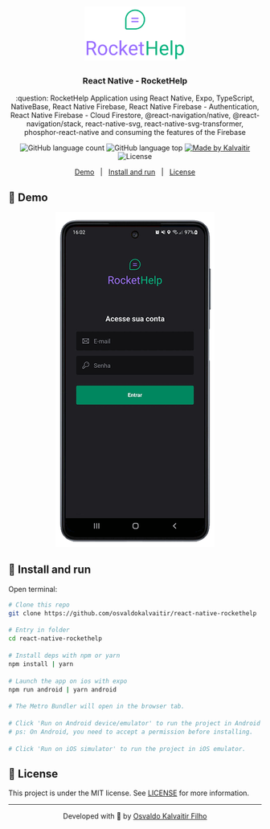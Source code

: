 <h1 align="center">
    <img src="/.github/assets/logo.svg"
    width="200px"
    alt="Logo" />
</h1>

<h3 align="center">
  React Native - RocketHelp
</h3>

<p align="center">
  :question: RocketHelp Application using React Native, Expo, TypeScript, NativeBase, React Native Firebase, React Native Firebase - Authentication, React Native Firebase - Cloud Firestore, @react-navigation/native, @react-navigation/stack, react-native-svg, react-native-svg-transformer, phosphor-react-native and consuming the features of the Firebase
</p>

<p align="center">
  <img alt="GitHub language count" src="https://img.shields.io/github/languages/count/osvaldokalvaitir/react-native-rockethelp.svg?color=00A83A">

  <img alt="GitHub language top" src="https://img.shields.io/github/languages/top/osvaldokalvaitir/react-native-rockethelp.svg?color=00A83A">

  <a href="https://kalvaitir.com/">
    <img alt="Made by Kalvaitir" src="https://img.shields.io/badge/made%20by-Kalvaitir-00A83A">
  </a>

  <img alt="License" src="https://img.shields.io/badge/license-MIT-00A83A">
</p>

<p align="center">
  <a href="#iphone-demo">Demo</a>&nbsp;&nbsp;&nbsp;|&nbsp;&nbsp;&nbsp;<a href="#wrench-install-and-run">Install and run</a>&nbsp;&nbsp;&nbsp;|&nbsp;&nbsp;&nbsp;<a href="#memo-license">License</a>
</p>

## :iphone: Demo

<p align="center">
  <img src="/.github/assets/demo.gif" alt="Demo" />
</p>

## :wrench: Install and run

Open terminal:

```sh
# Clone this repo
git clone https://github.com/osvaldokalvaitir/react-native-rockethelp

# Entry in folder
cd react-native-rockethelp

# Install deps with npm or yarn
npm install | yarn

# Launch the app on ios with expo
npm run android | yarn android

# The Metro Bundler will open in the browser tab.

# Click 'Run on Android device/emulator' to run the project in Android emulator.
# ps: On Android, you need to accept a permission before installing.

# Click 'Run on iOS simulator' to run the project in iOS emulator.
```

## :memo: License

This project is under the MIT license. See [LICENSE](/LICENSE) for more information.

---

<p align="center">
Developed with 💚 by <a href="https://www.linkedin.com/in/osvaldokalvaitir">Osvaldo Kalvaitir Filho</a>
</p>
